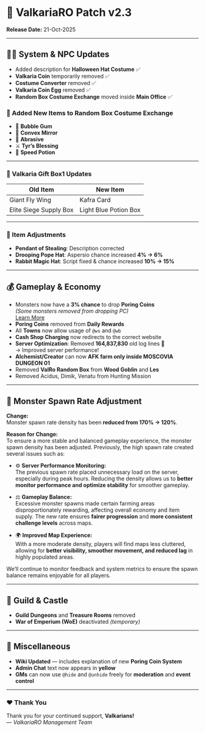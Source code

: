 # 🧩 ValkariaRO Patch v2.3

**Release Date:** 21-Oct-2025

---

## 🧙‍♂️ System & NPC Updates

- Added description for **Halloween Hat Costume** ✅  
- **Valkaria Coin** temporarily removed ✅  
- **Costume Converter** removed ✅  
- **Valkaria Coin Egg** removed ✅  
- **Random Box Costume Exchange** moved inside **Main Office** ✅  

### 🎁 Added New Items to Random Box Costume Exchange
- 🍬 **Bubble Gum**  
- 🔮 **Convex Mirror**  
- 💎 **Abrasive**  
- ⚔️ **Tyr’s Blessing**  
- 💨 **Speed Potion**

---

### 🎁 Valkaria Gift Box1 Updates
| Old Item | New Item |
|-----------|-----------|
| Giant Fly Wing | Kafra Card |
| Elite Siege Supply Box | Light Blue Potion Box |

---

### 🧢 Item Adjustments
- **Pendant of Stealing**: Description corrected  
- **Drooping Pope Hat**: Aspersio chance increased **4% → 6%**  
- **Rabbit Magic Hat**: Script fixed & chance increased **10% → 15%**

---

## 💰 Gameplay & Economy

- Monsters now have a **3% chance** to drop **Poring Coins**  
  _(Some monsters removed from dropping PC)_  
  [Learn More](coin-system.md)
- **Poring Coins** removed from **Daily Rewards**  
- All **Towns** now allow usage of `@ws` and `@wb`  
- **Cash Shop Charging** now redirects to the correct website  
- **Server Optimization**: Removed **164,837,830** old log lines 🧹  
  → Improved server performance!  
- **Alchemist/Creator** can now **AFK farm only inside MOSCOVIA DUNGEON 01**  
- Removed **ValRo Random Box** from **Wood Goblin** and **Les**
- Removed Acidus, Dimik, Venatu from Hunting Mission

---

## 🐉 Monster Spawn Rate Adjustment

**Change:**  
Monster spawn rate density has been **reduced from 170% → 120%**.

**Reason for Change:**  
To ensure a more stable and balanced gameplay experience, the monster spawn density has been adjusted. Previously, the high spawn rate created several issues such as:

- ⚙️ **Server Performance Monitoring:**  
  The previous spawn rate placed unnecessary load on the server, especially during peak hours. Reducing the density allows us to **better monitor performance and optimize stability** for smoother gameplay.

- ⚖️ **Gameplay Balance:**  
  Excessive monster spawns made certain farming areas disproportionately rewarding, affecting overall economy and item supply. The new rate ensures **fairer progression** and **more consistent challenge levels** across maps.

- 🌍 **Improved Map Experience:**  
  With a more moderate density, players will find maps less cluttered, allowing for **better visibility, smoother movement, and reduced lag** in highly populated areas.

We’ll continue to monitor feedback and system metrics to ensure the spawn balance remains enjoyable for all players.

---

## 🏰 Guild & Castle

- **Guild Dungeons** and **Treasure Rooms** removed  
- **War of Emperium (WoE)** deactivated _(temporary)_

---

## 📖 Miscellaneous

- **Wiki Updated** — includes explanation of new **Poring Coin System**  
- **Admin Chat** text now appears in **yellow**  
- **GMs** can now use `@hide` and `@unhide` freely for **moderation** and **event control**

---

### ❤️ Thank You
Thank you for your continued support, **Valkarians!**  
— *ValkariaRO Management Team*
